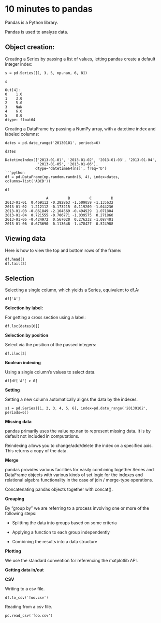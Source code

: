 # 10 minutes to pandas

Pandas is a Python library.

Pandas is used to analyze data.

## Object creation:

Creating a Series by passing a list of values, letting pandas create a default integer index:


```
s = pd.Series([1, 3, 5, np.nan, 6, 8])

s
```


```
Out[4]: 
0    1.0
1    3.0
2    5.0
3    NaN
4    6.0
5    8.0
dtype: float64
```


Creating a DataFrame by passing a NumPy array, with a datetime index and labeled columns:


```
dates = pd.date_range('20130101', periods=6)

dates
```

```
DatetimeIndex(['2013-01-01', '2013-01-02', '2013-01-03', '2013-01-04',
               '2013-01-05', '2013-01-06'],
              dtype='datetime64[ns]', freq='D')
```python
df = pd.DataFrame(np.random.randn(6, 4), index=dates, columns=list('ABCD'))

df
```

```
                   A         B         C         D
2013-01-01  0.469112 -0.282863 -1.509059 -1.135632
2013-01-02  1.212112 -0.173215  0.119209 -1.044236
2013-01-03 -0.861849 -2.104569 -0.494929  1.071804
2013-01-04  0.721555 -0.706771 -1.039575  0.271860
2013-01-05 -0.424972  0.567020  0.276232 -1.087401
2013-01-06 -0.673690  0.113648 -1.478427  0.524988
```


## Viewing data

Here is how to view the top and bottom rows of the frame:

```
df.head()
df.tail(3)
```


## Selection

Selecting a single column, which yields a Series, equivalent to df.A:

```
df['A']
```

**Selection by label:**


For getting a cross section using a label:

```
df.loc[dates[0]]
```

**Selection by position**

Select via the position of the passed integers:


```
df.iloc[3]
```



**Boolean indexing**

Using a single column’s values to select data.

```
df[df['A'] > 0]
```


**Setting**


Setting a new column automatically aligns the data by the indexes.

```
s1 = pd.Series([1, 2, 3, 4, 5, 6], index=pd.date_range('20130102', periods=6))
```

**Missing data**

pandas primarily uses the value np.nan to represent missing data. It is by default not included in computations.


Reindexing allows you to change/add/delete the index on a specified axis. This returns a copy of the data.

**Merge**


pandas provides various facilities for easily combining together Series and DataFrame objects with various kinds of set logic for the indexes and relational algebra functionality in the case of join / merge-type operations.


Concatenating pandas objects together with concat().

**Grouping**

By “group by” we are referring to a process involving one or more of the following steps:


* Splitting the data into groups based on some criteria

* Applying a function to each group independently

* Combining the results into a data structure


**Plotting**

We use the standard convention for referencing the matplotlib API.



**Getting data in/out**

**CSV**

Writing to a csv file.

```
df.to_csv('foo.csv')
```


Reading from a csv file.

```
pd.read_csv('foo.csv')
```